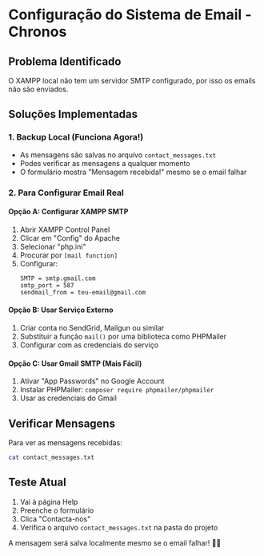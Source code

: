 # Configuração do Sistema de Email - Chronos

## Problema Identificado
O XAMPP local não tem um servidor SMTP configurado, por isso os emails não são enviados.

## Soluções Implementadas

### 1. Backup Local (Funciona Agora!)
- As mensagens são salvas no arquivo `contact_messages.txt`
- Podes verificar as mensagens a qualquer momento
- O formulário mostra "Mensagem recebida!" mesmo se o email falhar

### 2. Para Configurar Email Real

#### Opção A: Configurar XAMPP SMTP
1. Abrir XAMPP Control Panel
2. Clicar em "Config" do Apache
3. Selecionar "php.ini"
4. Procurar por `[mail function]`
5. Configurar:
   ```
   SMTP = smtp.gmail.com
   smtp_port = 587
   sendmail_from = teu-email@gmail.com
   ```

#### Opção B: Usar Serviço Externo
1. Criar conta no SendGrid, Mailgun ou similar
2. Substituir a função `mail()` por uma biblioteca como PHPMailer
3. Configurar com as credenciais do serviço

#### Opção C: Usar Gmail SMTP (Mais Fácil)
1. Ativar "App Passwords" no Google Account
2. Instalar PHPMailer: `composer require phpmailer/phpmailer`
3. Usar as credenciais do Gmail

## Verificar Mensagens
Para ver as mensagens recebidas:
```bash
cat contact_messages.txt
```

## Teste Atual
1. Vai à página Help
2. Preenche o formulário
3. Clica "Contacta-nos"
4. Verifica o arquivo `contact_messages.txt` na pasta do projeto

A mensagem será salva localmente mesmo se o email falhar! 📧✅ 